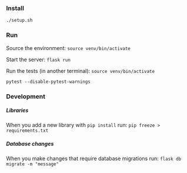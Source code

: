 ### Install

`./setup.sh`


### Run
Source the environment:
`source venv/bin/activate`

Start the server:
`flask run`

Run the tests (in another terminal):
`source venv/bin/activate`

`pytest --disable-pytest-warnings`

### Development
##### Libraries
When you add a new library with `pip install` run:
`pip freeze > requirements.txt`

##### Database changes
When you make changes that require database migrations run:
`flask db migrate -m "message"`